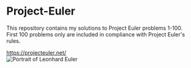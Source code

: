 # Project-Euler
This repository contains my solutions to Project Euler problems 1-100.  
First 100 problems only are included in compliance with Project Euler's rules.  

https://projecteuler.net/  
![Portrait of Leonhard Euler](https://projecteuler.net/images/clipart/euler_portrait.png)
